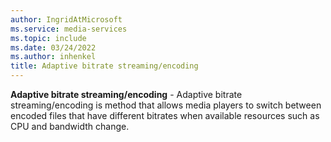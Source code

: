 ```yaml
---
author: IngridAtMicrosoft
ms.service: media-services
ms.topic: include
ms.date: 03/24/2022
ms.author: inhenkel
title: Adaptive bitrate streaming/encoding
---
```


**Adaptive bitrate streaming/encoding** - Adaptive bitrate streaming/encoding is method that allows media players to switch between encoded files that have different bitrates when available resources such as CPU and bandwidth change.
